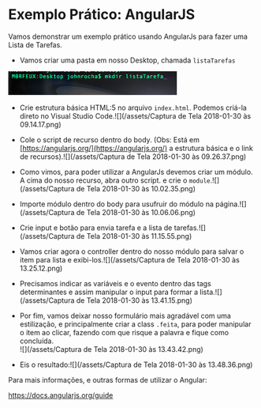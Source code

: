 # Exemplo Prático: AngularJS

Vamos demonstrar um exemplo prático usando AngularJs para fazer uma Lista de Tarefas.

* Vamos criar uma pasta em nosso Desktop, chamada `listaTarefas`

![](/assets/mkdirlistatarefas.png)

* Crie estrutura básica HTML:5 no arquivo `index.html`. Podemos criá-la direto no Visual Studio Code.![](/assets/Captura de Tela 2018-01-30 às 09.14.17.png)

* Cole o script de recurso dentro do body. \(Obs: Está em [https://angularjs.org/](https://angularjs.org/) a estrutura básica e o link de recursos\).![](/assets/Captura de Tela 2018-01-30 às 09.26.37.png)

* Como vimos, para poder utilizar a AngularJs devemos criar um módulo. A cima do nosso recurso, abra outro script. e crie o `module`.![](/assets/Captura de Tela 2018-01-30 às 10.02.35.png)

* Importe módulo dentro do body para usufruir do módulo na página.![](/assets/Captura de Tela 2018-01-30 às 10.06.06.png)

* Crie input e botão para envia tarefa e a lista de tarefas.![](/assets/Captura de Tela 2018-01-30 às 11.15.55.png)

* Vamos criar agora o controller dentro do nosso módulo para salvar o item para lista e exibi-los.![](/assets/Captura de Tela 2018-01-30 às 13.25.12.png)

* Precisamos indicar as variáveis e o evento dentro das tags determinantes e assim manipular o input para formar a lista.![](/assets/Captura de Tela 2018-01-30 às 13.41.15.png)

* Por fim, vamos deixar nosso formulário mais agradável com uma estilização, e principalmente criar a class `.feita`, para poder manipular o item ao clicar, fazendo com que risque a palavra e fique como concluída.  
  ![](/assets/Captura de Tela 2018-01-30 às 13.43.42.png)

* Eis o resultado:![](/assets/Captura de Tela 2018-01-30 às 13.48.36.png)

Para mais informações, e outras formas de utilizar o Angular:

https://docs.angularjs.org/guide



